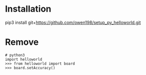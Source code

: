 
# Installation
pip3 install git+https://github.com/owen198/setup_py_helloworld.git

# Remove

```
# python3
import helloworld
>>> from helloworld import board
>>> board.setAccuracy()
```
